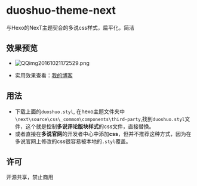 # duoshuo-theme-next

与Hexo的NexT主题契合的多说css样式，扁平化，简洁

## 效果预览

- ![QQimg20161021172529.png](https://github.com/lnaif/lnaif.github.io/blob/master/uploads/QQimg20161021172529.png?raw=true)     


- 实用效果查看：[我的博客](http://lnaif.github.io/2016/duoshuo-theme-next/#more)

## 用法

- 下载上面的`duoshuo.styl`, 在hexo主题文件夹中 `\next\source\css\_common\components\third-party`,找到`duoshuo.styl`文件，这个就是控制**多说评论版块样式**的css文件，直接替换。
- 或者直接在**多说官网**的开发者中心中添加**css**，但并不推荐这种方式，因为在多说官网上修改的css很容易被本地的`.styl`覆盖。

## 许可

开源共享，禁止商用
